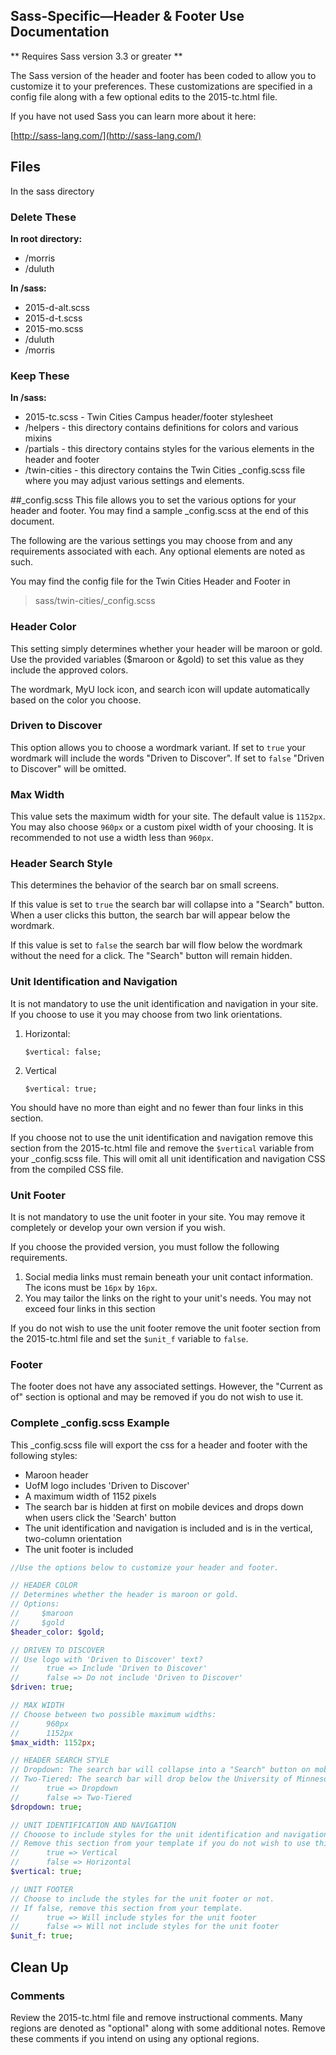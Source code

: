 ## Sass-Specific—Header & Footer Use Documentation
** Requires Sass version 3.3 or greater **

The Sass version of the header and footer has been coded to allow you to customize it to your preferences. These customizations are specified in a config file along with a few optional edits to the 2015-tc.html file. 

If you have not used Sass you can learn more about it here:

[http://sass-lang.com/](http://sass-lang.com/)

## Files

In the sass directory

### Delete These
**In root directory:**

- /morris
- /duluth

**In /sass:**

- 2015-d-alt.scss
- 2015-d-t.scss
- 2015-mo.scss
- /duluth
- /morris

### Keep These
**In /sass:**

- 2015-tc.scss - Twin Cities Campus header/footer stylesheet
- /helpers - this directory contains definitions for colors and various mixins
- /partials - this directory contains styles for the various elements in the header and footer
- /twin-cities - this directory contains the Twin Cities _config.scss file where you may adjust various settings and elements.

##_config.scss
This file allows you to set the various options for your header and footer. You may find a sample _config.scss at the end of this document.

The following are the various settings you may choose from and any requirements associated with each. Any optional elements are noted as such.

You may find the config file for the Twin Cities Header and Footer in

> sass/twin-cities/_config.scss

### Header Color
This setting simply determines whether your header will be maroon or gold. Use the provided variables ($maroon or &gold) to set this value as they include the approved colors.

The wordmark, MyU lock icon, and search icon will update automatically based on the color you choose.

### Driven to Discover
This option allows you to choose a wordmark variant. If set to `true` your wordmark will include the words "Driven to Discover". If set to `false` "Driven to Discover" will be omitted. 

### Max Width
This value sets the maximum width for your site. The default value is `1152px`. You may also choose `960px` or a custom pixel width of your choosing. It is recommended to not use a width less than `960px`.

### Header Search Style
This determines the behavior of the search bar on small screens. 

If this value is set to `true` the search bar will collapse into a "Search" button. When a user clicks this button, the search bar will appear below the wordmark.

If this value is set to `false` the search bar will flow below the wordmark without the need for a click. The "Search" button will remain hidden.

### Unit Identification and Navigation
It is not mandatory to use the unit identification and navigation in your site. If you choose to use it you may choose from two link orientations. 

1. Horizontal:
	```
	$vertical: false;
	```
2. Vertical
	```
	$vertical: true;
	```
You should have no more than eight and no fewer than four links in this section.
	
If you choose not to use the unit identification and navigation remove this section from the 2015-tc.html file and remove the `$vertical` variable from your _config.scss file. This will omit all unit identification and navigation CSS from the compiled CSS file.

### Unit Footer

It is not mandatory to use the unit footer in your site. You may remove it completely or develop your own version if you wish. 

If you choose the provided version, you must follow the following requirements. 

1. Social media links must remain beneath your unit contact information. The icons must be `16px` by `16px`.
2. You may tailor the links on the right to your unit's needs. You may not exceed four links in this section

If you do not wish to use the unit footer remove the unit footer section from the 2015-tc.html file and set the `$unit_f` variable to `false`.

### Footer

The footer does not have any associated settings. However, the "Current as of" section is optional and may be removed if you do not wish to use it.

### Complete _config.scss Example

This _config.scss file will export the css for a header and footer with the following styles:

- Maroon header
- UofM logo includes 'Driven to Discover'
- A maximum width of 1152 pixels
- The search bar is hidden at first on mobile devices and drops down when users click the 'Search' button
- The unit identification and navigation is included and is in the vertical, two-column orientation
- The unit footer is included

```Sass
//Use the options below to customize your header and footer. 

// HEADER COLOR
// Determines whether the header is maroon or gold.
// Options:
// 	   $maroon
//     $gold
$header_color: $gold;

// DRIVEN TO DISCOVER
// Use logo with 'Driven to Discover' text?
//		true => Include 'Driven to Discover'
// 		false => Do not include 'Driven to Discover'
$driven: true;

// MAX WIDTH
// Choose between two possible maximum widths:
// 		960px
// 		1152px
$max_width: 1152px;

// HEADER SEARCH STYLE
// Dropdown: The search bar will collapse into a "Search" button on mobile devices. 
// Two-Tiered: The search bar will drop below the University of Minnesota logo on mobile devices.
// 		true => Dropdown
// 		false => Two-Tiered
$dropdown: true;

// UNIT IDENTIFICATION AND NAVIGATION
// Chooose to include styles for the unit identification and navigation or not.
// Remove this section from your template if you do not wish to use this section
// 		true => Vertical
// 		false => Horizontal
$vertical: true;

// UNIT FOOTER
// Choose to include the styles for the unit footer or not.
// If false, remove this section from your template.
// 		true => Will include styles for the unit footer
// 		false => Will not include styles for the unit footer
$unit_f: true;
```

## Clean Up

### Comments
Review the 2015-tc.html file and remove instructional comments. Many regions are denoted as "optional" along with some additional notes. Remove these comments if you intend on using any optional regions. 